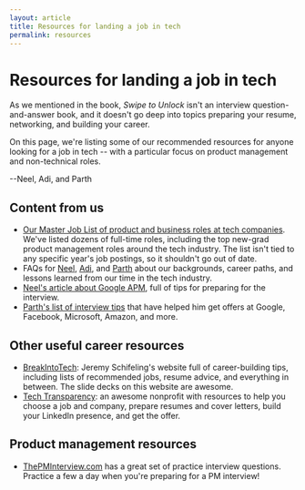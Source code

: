 ```yaml
---
layout: article
title: Resources for landing a job in tech
permalink: resources
---
```


# Resources for landing a job in tech

As we mentioned in the book, *Swipe to Unlock* isn't an interview question-and-answer book,
and it doesn't go deep into topics preparing your resume, networking, and building your career.

On this page, we're listing some of our recommended resources for anyone looking for a job
in tech -- with a particular focus on product management and non-technical roles.

--Neel, Adi, and Parth

## Content from us

* [Our Master Job List of product and business roles at tech companies](masterjoblist). We've listed dozens of full-time roles, including the top new-grad product management roles around the tech industry. The list isn't tied to any specific year's job postings, so it shouldn't go out of date.
* FAQs for [Neel](faq/neel), [Adi](faq/adi), and [Parth](faq/parth) about our backgrounds, career paths, and lessons learned from our time in the tech industry.
* [Neel's article about Google APM](https://blog.usejournal.com/how-to-prepare-for-your-google-apm-interviews-b665584c13fc), full of tips for preparing for the interview.
* [Parth's list of interview tips](https://swipetounlock.com/interviewtips) that have helped him get offers at Google, Facebook, Microsoft, Amazon, and more.

## Other useful career resources

* [BreakIntoTech](https://www.breakinto.tech/): Jeremy Schifeling's website full of career-building tips, including lists of recommended jobs, resume advice, and everything in between. The slide decks on this website are awesome.
* [Tech Transparency](http://techtransparency.org/resources): an awesome nonprofit with resources to help you choose a job and company, prepare resumes and cover letters, build your LinkedIn presence, and get the offer.

## Product management resources

* [ThePMInterview.com](https://thepminterview.com/) has a great set of practice interview questions. Practice a few a day when you're preparing for a PM interview!

<!--
<h1>
          <p><strong>As we have mentioned before, <a href="https://www.amazon.com/gp/product/B0756MTX6K/ref=as_li_tl?ie=UTF8&camp=1789&creative=9325&creativeASIN=B0756MTX6K&linkCode=as2&tag=swipetounlock-20&linkId=0788862628123a7609141c7b2c4ae733"><i>Swipe to Unlock</i></a> isn’t a interview question &amp; answers book nor does it go into things like resumes, cover letters, networking, etc. However, here are links to some of our favorite resources that do go into these sort of things.</strong></p>

          <p><h3>General Tech Career Guidance</h3></p>
          <p>For everything from job descriptions of different nontechnical positions at tech companies to resume advice and everything in between, I highly recommend checking out my good friend Jeremy Schifeling’s website. It is filled with tons of great slide decks that I think everyone should read.</p>
          <p><a href="https://www.breakinto.tech/">https://www.breakinto.tech/</a></p>

          <p><h3>Product Management</h3></p>
          <p>If you are looking to learn more about what Product Management is all about and get high level overview of what PM interviews are like and how to prepare, check out <i>Cracking the PM Interview</i></p>

          <p><a target="_blank"  href="https://www.amazon.com/gp/product/0984782818/ref=as_li_tl?ie=UTF8&camp=1789&creative=9325&creativeASIN=0984782818&linkCode=as2&tag=swipetounlock-20&linkId=7627036ecdb1db855132a0e29cdc87ee"><img border="0" src="//ws-na.amazon-adsystem.com/widgets/q?_encoding=UTF8&MarketPlace=US&ASIN=0984782818&ServiceVersion=20070822&ID=AsinImage&WS=1&Format=_SL250_&tag=swipetounlock-20" ></a><img src="//ir-na.amazon-adsystem.com/e/ir?t=swipetounlock-20&l=am2&o=1&a=0984782818" width="1" height="1" border="0" alt="" style="border:none !important; margin:0px !important;" />

          <a target="_blank"  href="https://www.amazon.com/gp/product/0615930417/ref=as_li_tl?ie=UTF8&camp=1789&creative=9325&creativeASIN=0615930417&linkCode=as2&tag=swipetounlock-20&linkId=35b9a2cd6544879b241407894dde3dce"><img border="0" src="//ws-na.amazon-adsystem.com/widgets/q?_encoding=UTF8&MarketPlace=US&ASIN=0615930417&ServiceVersion=20070822&ID=AsinImage&WS=1&Format=_SL250_&tag=swipetounlock-20" ></a><img src="//ir-na.amazon-adsystem.com/e/ir?t=swipetounlock-20&l=am2&o=1&a=0615930417" width="1" height="1" border="0" alt="" style="border:none !important; margin:0px !important;" /></p>

           <p>I’d definitely start with <i>Cracking the PM Interview</i>. However, if you want more interview questions and answers prep, check out <i>Decode and Conquer</i>. </p>

          <p>I'd recommend starting with <i>Cracking the PM Interview</i> if you are interested in learning more about product management in general and are just beginning to explore the space. If after reading that you are sold on being a PM, definitely pick up a copy of <i>Decode and Conquer</i>. The example interview questions and answers are very helpful.</p>

          <p>Lastly, the <a href="https://collegeproductmanager.com/">collegeproductmanager.com</a> is run by Davis Treybig, a Google Product Manager who got product management offers from both Google (APM) and Facebook (RPM) straight out of college. This website has a ton of helpful information and resources for anyone looking to become a product manager straight out of college.</p>

          <p><h3>Marketing</h3></p>
          <p>Highly recommend <i>Rise Above the Noise</i> for all marketing interviews (and business development/strategy roles as well, but to a lesser extent).</p>

          <p><a target="_blank"  href="https://www.amazon.com/gp/product/0615978428/ref=as_li_tl?ie=UTF8&camp=1789&creative=9325&creativeASIN=0615978428&linkCode=as2&tag=swipetounlock-20&linkId=a58d4ae18e1ba1177e6a52c11ec6cc79"><img border="0" src="//ws-na.amazon-adsystem.com/widgets/q?_encoding=UTF8&MarketPlace=US&ASIN=0615978428&ServiceVersion=20070822&ID=AsinImage&WS=1&Format=_SL250_&tag=swipetounlock-20" ></a><img src="//ir-na.amazon-adsystem.com/e/ir?t=swipetounlock-20&l=am2&o=1&a=0615978428" width="1" height="1" border="0" alt="" style="border:none !important; margin:0px !important;" /></p>

          <p><h3>Strategy</h3></p>
          <p>This book is meant for aspiring consultants, but I have found it tremendously useful for all my tech interviews as most tech interviews are actually case based. <i>Case in Point</i> does a great job helping you think using organized frameworks that help you come up with well-structured responses—something all interviewers are looking for, regardless of industry. If you don’t have a business education, I would doubly recommend this book as it goes over a lot of the fundamentals that are essential for all business side tech roles.</p>

          <p><a target="_blank"  href="https://www.amazon.com/gp/product/0986370711/ref=as_li_tl?ie=UTF8&camp=1789&creative=9325&creativeASIN=0986370711&linkCode=as2&tag=swipetounlock-20&linkId=af8d6b5298978fe45de2d5cde19e69d5"><img border="0" src="//ws-na.amazon-adsystem.com/widgets/q?_encoding=UTF8&MarketPlace=US&ASIN=0986370711&ServiceVersion=20070822&ID=AsinImage&WS=1&Format=_SL250_&tag=swipetounlock-20" ></a><img src="//ir-na.amazon-adsystem.com/e/ir?t=swipetounlock-20&l=am2&o=1&a=0986370711" width="1" height="1" border="0" alt="" style="border:none !important; margin:0px !important;" /></p>

          <p><h3>Job Opportunities</h3></p>
          <p>If you are ready to start looking for ways to kick your career in tech into gear, or if you are simply looking for a different career opportunity, here are some listed job openings. <br>If you are looking for a full-time position, take a look at our <a href="joblist.html">full-time job listings</a>. <br>If you are a student or someone looking for internship opportunities, take a look at our <a href="internlist.html">internship listings</a>. <br> <br>Once you've secured an interview, make sure you take a look at our <a href="interviewtips.html">interview tips</a> for help on acing the interview!</p>

        </div>
      </div>
    </div>
  </section>
-->
